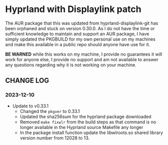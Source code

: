 # Hyprland with Displaylink patch

The AUR package that this was updated from hyprland-displaylink-git has been orphaned and stuck on version 0.30.0. As I do not have the time or sufficient knowledge to maintain and support an AUR package, I have simply updated the PKGBUILD for my own personal use on my machines and make this available in a public repo should anyone have use for it.

**BE WARNED** while this works on my machine, I provide no guarantees it will work for anyone else, I provide no support and am not available to answer any questions regarding why it is not working on your machine.

## CHANGE LOG

### 2023-12-10

 - Update to v0.33.1
    - Changed the `pkgver` to 0.33.1
    - Updated the sha256sum for the hyprland package downloaded
    - Removed `make fixwlr` from the build steps as that command is no longer available in the Hyprland source Makefile any longer
    - In the package install function update the libwlroots.so shared library version number from 12028 to 13.
